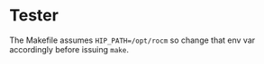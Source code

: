 # Tester

The Makefile assumes `HIP_PATH=/opt/rocm` so change that env var accordingly before issuing `make`.
